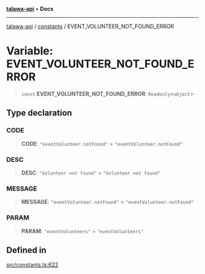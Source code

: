 [**talawa-api**](../../README.md) • **Docs**

***

[talawa-api](../../modules.md) / [constants](../README.md) / EVENT\_VOLUNTEER\_NOT\_FOUND\_ERROR

# Variable: EVENT\_VOLUNTEER\_NOT\_FOUND\_ERROR

> `const` **EVENT\_VOLUNTEER\_NOT\_FOUND\_ERROR**: `Readonly`\<`object`\>

## Type declaration

### CODE

> **CODE**: `"eventVolunteer.notFound"` = `"eventVolunteer.notFound"`

### DESC

> **DESC**: `"Volunteer not found"` = `"Volunteer not found"`

### MESSAGE

> **MESSAGE**: `"eventVolunteer.notFound"` = `"eventVolunteer.notFound"`

### PARAM

> **PARAM**: `"eventVolunteers"` = `"eventVolunteers"`

## Defined in

[src/constants.ts:622](https://github.com/PalisadoesFoundation/talawa-api/blob/6712e9940a5702665afc506fa9f6e9d7e1dc7991/src/constants.ts#L622)
